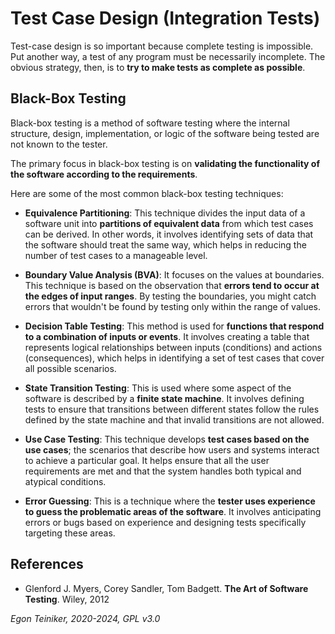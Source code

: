# Test Case Design (Integration Tests)

Test-case design is so important because complete testing is impossible.
Put another way, a test of any program must be necessarily incomplete.
The obvious strategy, then, is to **try to make tests as complete as possible**.


## Black-Box Testing

Black-box testing is a method of software testing where the internal structure, design,
implementation, or logic of the software being tested are not known to the tester.

The primary focus in black-box testing is on **validating the functionality of the
software according to the requirements**.

Here are some of the most common black-box testing techniques:

* **Equivalence Partitioning**: This technique divides the input data of a software unit
    into **partitions of equivalent data** from which test cases can be derived. In other
    words, it involves identifying sets of data that the software should treat the same
    way, which helps in reducing the number of test cases to a manageable level.

* **Boundary Value Analysis (BVA)**: It focuses on the values at boundaries. This technique
    is based on the observation that **errors tend to occur at the edges of input ranges**.
    By testing the boundaries, you might catch errors that wouldn't be found by testing only
    within the range of values.

* **Decision Table Testing**: This method is used for **functions that respond to a combination
    of inputs or events**. It involves creating a table that represents logical relationships
    between inputs (conditions) and actions (consequences), which helps in identifying a set
    of test cases that cover all possible scenarios.

* **State Transition Testing**: This is used where some aspect of the software is described
    by a **finite state machine**. It involves defining tests to ensure that transitions between
    different states follow the rules defined by the state machine and that invalid transitions
    are not allowed.

* **Use Case Testing**: This technique develops **test cases based on the use cases**; the scenarios
    that describe how users and systems interact to achieve a particular goal. It helps ensure
    that all the user requirements are met and that the system handles both typical and atypical
    conditions.

* **Error Guessing**: This is a technique where the **tester uses experience to guess the problematic
    areas of the software**. It involves anticipating errors or bugs based on experience and designing
    tests specifically targeting these areas.



## References

* Glenford J. Myers, Corey Sandler, Tom Badgett. **The Art of Software Testing**. Wiley, 2012


*Egon Teiniker, 2020-2024, GPL v3.0*
